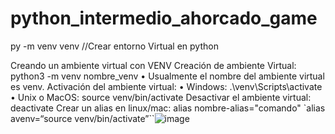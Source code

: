 # python_intermedio_ahorcado_game

 py -m venv venv   //Crear entorno Virtual en python

Creando un ambiente virtual con VENV
Creación de ambiente Virtual:
python3 -m venv nombre_venv
• Usualmente el nombre del ambiente virtual es venv.
Activación del ambiente virtual:
• Windows:
.\venv\Scripts\activate
• Unix o MacOS:
source venv/bin/activate
Desactivar el ambiente virtual:
deactivate
Crear un alias en linux/mac:
alias nombre-alias="comando"
`alias avenv=“source venv/bin/activate”``![image](https://user-images.githubusercontent.com/24946511/194875388-0838720e-bd4f-4b6b-a1a4-95506062219b.png)
